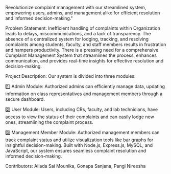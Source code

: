 Revolutionize complaint management with our streamlined system, empowering users, admins, and management alike for efficient resolution and informed decision-making."

Problem Statement:
Inefficient handling of complaints within  Organization leads to delays, miscommunications, and a lack of transparency.
The absence of a centralized system for lodging, tracking, and resolving complaints among students, faculty, and staff members results in frustration and hampers productivity.
There is a pressing need for a comprehensive Complaint Management System that streamlines the process, enhances communication, and provides real-time insights for effective resolution and decision-making.

Project Description:
Our system is divided into three modules:

1️⃣ Admin Module: Authorized admins can efficiently manage data, updating information on class representatives and management members through a secure dashboard.

2️⃣ User Module: Users, including CRs, faculty, and lab technicians, have access to view the status of their complaints and can easily lodge new ones, streamlining the complaint process.

3️⃣ Management Member Module: Authorized management members can track complaint status and utilize visualization tools like bar graphs for insightful decision-making.
Built with Node.js, Express.js, MySQL, and JavaScript, our system ensures seamless complaint resolution and informed decision-making.

Contributors:
Allada Sai Mounika, Gonapa Sanjana, Pangi Nireesha
